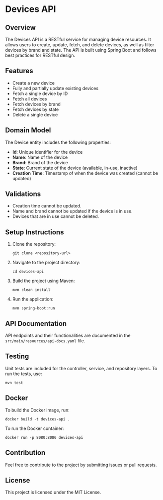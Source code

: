 # Devices API

## Overview
The Devices API is a RESTful service for managing device resources. It allows users to create, update, fetch, and delete devices, as well as filter devices by brand and state. The API is built using Spring Boot and follows best practices for RESTful design.

## Features
- Create a new device
- Fully and partially update existing devices
- Fetch a single device by ID
- Fetch all devices
- Fetch devices by brand
- Fetch devices by state
- Delete a single device

## Domain Model
The Device entity includes the following properties:
- **Id**: Unique identifier for the device
- **Name**: Name of the device
- **Brand**: Brand of the device
- **State**: Current state of the device (available, in-use, inactive)
- **Creation Time**: Timestamp of when the device was created (cannot be updated)

## Validations
- Creation time cannot be updated.
- Name and brand cannot be updated if the device is in use.
- Devices that are in use cannot be deleted.

## Setup Instructions
1. Clone the repository:
   ```
   git clone <repository-url>
   ```
2. Navigate to the project directory:
   ```
   cd devices-api
   ```
3. Build the project using Maven:
   ```
   mvn clean install
   ```
4. Run the application:
   ```
   mvn spring-boot:run
   ```

## API Documentation
API endpoints and their functionalities are documented in the `src/main/resources/api-docs.yaml` file.

## Testing
Unit tests are included for the controller, service, and repository layers. To run the tests, use:
```
mvn test
```

## Docker
To build the Docker image, run:
```
docker build -t devices-api .
```
To run the Docker container:
```
docker run -p 8080:8080 devices-api
```

## Contribution
Feel free to contribute to the project by submitting issues or pull requests.

## License
This project is licensed under the MIT License.